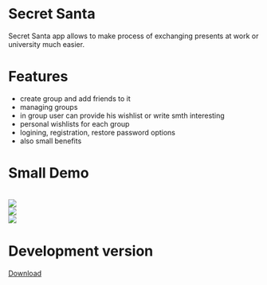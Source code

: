 # Secret Santa
Secret Santa app allows to make process of exchanging presents at work or university much easier.
# Features
+ create group and add friends to it
+ managing groups
+ in group user can provide his wishlist or write smth interesting
+ personal wishlists for each group
+ logining, registration, restore password options
+ also small benefits

# Small Demo
<br />![](http://i.imgur.com/Ti3fEh2.gif)
<br />![](http://i.imgur.com/RJMVP1y.gif)
<br />![](http://i.imgur.com/GkCFtlM.gif)


# Development version
<a href="https://firebasestorage.googleapis.com/v0/b/apkstes.appspot.com/o/Secret%20Santa.apk?alt=media&token=7caf1c44-cb03-4f3c-a0de-3a21957a59fa" target="_blank">Download</a>

